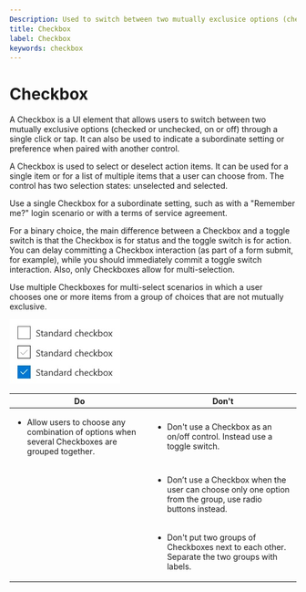 ```yaml
---
Description: Used to switch between two mutually exclusice options (checked or unchecked, on or off) through a single click or tap.
title: Checkbox
label: Checkbox
keywords: checkbox
---
```


# Checkbox

A Checkbox is a UI element that allows users to switch between two mutually exclusive options (checked or unchecked, on or off) through a single click or tap. It can also be used to indicate a subordinate setting or preference when paired with another control.

A Checkbox is used to select or deselect action items. It can be used for a single item or for a list of multiple items that a user can choose from. The control has two selection states: unselected and selected.

Use a single Checkbox for a subordinate setting, such as with a "Remember me?" login scenario or with a terms of service agreement.

For a binary choice, the main difference between a Checkbox and a toggle switch is that the Checkbox is for status and the toggle switch is for action. You can delay committing a Checkbox interaction (as part of a form submit, for example), while you should immediately commit a toggle switch interaction. Also, only Checkboxes allow for multi-selection.

Use multiple Checkboxes for multi-select scenarios in which a user chooses one or more items from a group of choices that are not mutually exclusive.


![](../../assets/Checkbox.Default.jpg?raw=true)


<center>
<table>
    <thead>
        <tr>
            <th>Do</th>
            <th>Don't</th>
        </tr>
    <thead>
    <tbody>
        <tr>
            <td><ul><li>Allow users to choose any combination of options when several Checkboxes are grouped together.</ul></li></td>
            <td><ul><li>Don't use a Checkbox as an on/off control. Instead use a toggle switch.</ul></li></td>
        </tr>
        <tr>
            <td></td>
            <td><ul><li>Don’t use a Checkbox when the user can choose only one option from the group, use radio buttons instead.</ul></li></td>
        </tr>
        <tr>
            <td></td>
            <td><ul><li>Don't put two groups of Checkboxes next to each other. Separate the two groups with labels.</ul></li></td>
        </tr>
    </tbody>
</table>
</center>
